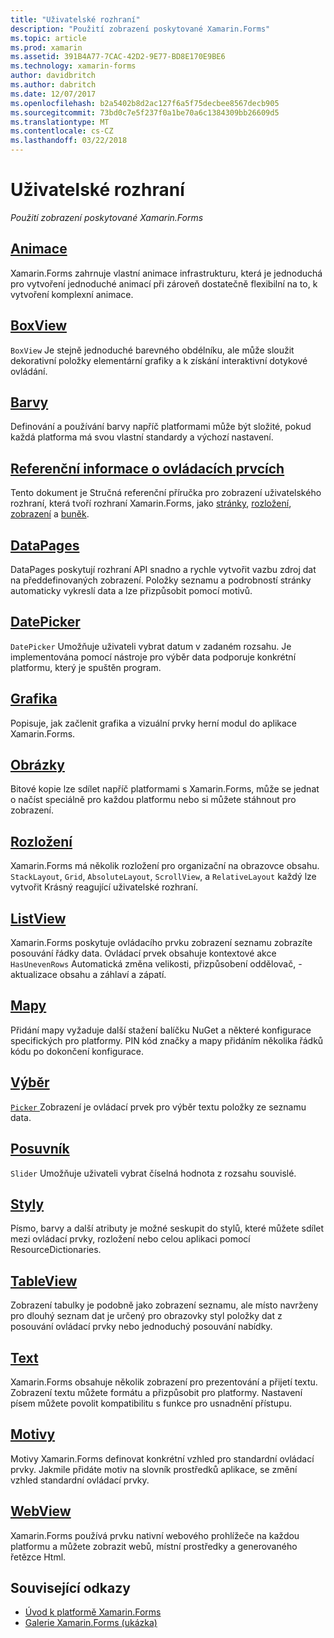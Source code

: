 ```yaml
---
title: "Uživatelské rozhraní"
description: "Použití zobrazení poskytované Xamarin.Forms"
ms.topic: article
ms.prod: xamarin
ms.assetid: 391B4A77-7CAC-42D2-9E77-BD8E170E9BE6
ms.technology: xamarin-forms
author: davidbritch
ms.author: dabritch
ms.date: 12/07/2017
ms.openlocfilehash: b2a5402b8d2ac127f6a5f75decbee8567decb905
ms.sourcegitcommit: 73bd0c7e5f237f0a1be70a6c1384309bb26609d5
ms.translationtype: MT
ms.contentlocale: cs-CZ
ms.lasthandoff: 03/22/2018
---
```

# <a name="user-interface"></a>Uživatelské rozhraní

_Použití zobrazení poskytované Xamarin.Forms_

## <a name="animationanimationindexmd"></a>[Animace](animation/index.md)

Xamarin.Forms zahrnuje vlastní animace infrastrukturu, která je jednoduchá pro vytvoření jednoduché animací při zároveň dostatečně flexibilní na to, k vytvoření komplexní animace.

## <a name="boxviewboxviewmd"></a>[BoxView](boxview.md)

`BoxView` Je stejně jednoduché barevného obdélníku, ale může sloužit dekorativní položky elementární grafiky a k získání interaktivní dotykové ovládání.

## <a name="colorscolorsmd"></a>[Barvy](colors.md)

Definování a používání barvy napříč platformami může být složité, pokud každá platforma má svou vlastní standardy a výchozí nastavení.

## <a name="controls-referencecontrolsindexmd"></a>[Referenční informace o ovládacích prvcích](controls/index.md)

Tento dokument je Stručná referenční příručka pro zobrazení uživatelského rozhraní, která tvoří rozhraní Xamarin.Forms, jako [stránky](~/xamarin-forms/user-interface/controls/pages.md), [rozložení](~/xamarin-forms/user-interface/controls/layouts.md), [zobrazení](~/xamarin-forms/user-interface/controls/views.md) a [buněk](~/xamarin-forms/user-interface/controls/cells.md).

## <a name="datapagesdatapagesindexmd"></a>[DataPages](datapages/index.md)

DataPages poskytují rozhraní API snadno a rychle vytvořit vazbu zdroj dat na předdefinovaných zobrazení. Položky seznamu a podrobností stránky automaticky vykreslí data a lze přizpůsobit pomocí motivů.

## <a name="datepickerdatepickermd"></a>[DatePicker](datepicker.md)

`DatePicker` Umožňuje uživateli vybrat datum v zadaném rozsahu. Je implementována pomocí nástroje pro výběr data podporuje konkrétní platformu, který je spuštěn program.

## <a name="graphicsgraphicsindexmd"></a>[Grafika](graphics/index.md)

Popisuje, jak začlenit grafika a vizuální prvky herní modul do aplikace Xamarin.Forms.

## <a name="imagesimagesmd"></a>[Obrázky](images.md)

Bitové kopie lze sdílet napříč platformami s Xamarin.Forms, může se jednat o načíst speciálně pro každou platformu nebo si můžete stáhnout pro zobrazení.

## <a name="layoutslayoutsindexmd"></a>[Rozložení](layouts/index.md)

Xamarin.Forms má několik rozložení pro organizační na obrazovce obsahu. `StackLayout`, `Grid`, `AbsoluteLayout`, `ScrollView`, a `RelativeLayout` každý lze vytvořit Krásný reagující uživatelské rozhraní.

## <a name="listviewlistviewindexmd"></a>[ListView](listview/index.md)

Xamarin.Forms poskytuje ovládacího prvku zobrazení seznamu zobrazíte posouvání řádky data. Ovládací prvek obsahuje kontextové akce `HasUnevenRows` Automatická změna velikosti, přizpůsobení oddělovač, -aktualizace obsahu a záhlaví a zápatí.

## <a name="mapsmapmd"></a>[Mapy](map.md)

Přidání mapy vyžaduje další stažení balíčku NuGet a některé konfigurace specifických pro platformy. PIN kód značky a mapy přidáním několika řádků kódu po dokončení konfigurace.

## <a name="pickerpickerindexmd"></a>[Výběr](picker/index.md)

[ `Picker` ](https://developer.xamarin.com/api/type/Xamarin.Forms.Picker/) Zobrazení je ovládací prvek pro výběr textu položky ze seznamu data.

## <a name="sliderslidermd"></a>[Posuvník](slider.md)

`Slider` Umožňuje uživateli vybrat číselná hodnota z rozsahu souvislé.

## <a name="stylesstylesindexmd"></a>[Styly](styles/index.md)

Písmo, barvy a další atributy je možné seskupit do stylů, které můžete sdílet mezi ovládací prvky, rozložení nebo celou aplikaci pomocí ResourceDictionaries.

## <a name="tableviewtableviewmd"></a>[TableView](tableview.md)

Zobrazení tabulky je podobně jako zobrazení seznamu, ale místo navrženy pro dlouhý seznam dat je určený pro obrazovky styl položky dat z posouvání ovládací prvky nebo jednoduchý posouvání nabídky.

## <a name="texttextindexmd"></a>[Text](text/index.md)

Xamarin.Forms obsahuje několik zobrazení pro prezentování a přijetí textu. Zobrazení textu můžete formátu a přizpůsobit pro platformy. Nastavení písem můžete povolit kompatibilitu s funkce pro usnadnění přístupu.

## <a name="themesthemesindexmd"></a>[Motivy](themes/index.md)

Motivy Xamarin.Forms definovat konkrétní vzhled pro standardní ovládací prvky. Jakmile přidáte motiv na slovník prostředků aplikace, se změní vzhled standardní ovládací prvky.

## <a name="webviewwebviewmd"></a>[WebView](webview.md)

Xamarin.Forms používá prvku nativní webového prohlížeče na každou platformu a můžete zobrazit webů, místní prostředky a generovaného řetězce Html.


## <a name="related-links"></a>Související odkazy

- [Úvod k platformě Xamarin.Forms](~/xamarin-forms/get-started/introduction-to-xamarin-forms.md)
- [Galerie Xamarin.Forms (ukázka)](https://developer.xamarin.com/samples/FormsGallery/)
